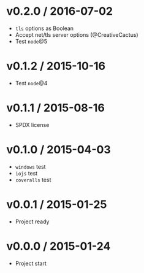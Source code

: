 v0.2.0 / 2016-07-02
==================

  * `tls` options as Boolean
  * Accept net/tls server options (@CreativeCactus)
  * Test `node`@5

v0.1.2 / 2015-10-16
==================

  * Test `node`@4

v0.1.1 / 2015-08-16
==================

  * SPDX license

v0.1.0 / 2015-04-03
==================

  * `windows` test
  * `iojs` test
  * `coveralls` test

v0.0.1 / 2015-01-25
==================

  * Project ready

v0.0.0 / 2015-01-24
==================

  * Project start
